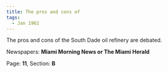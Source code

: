 ```yaml
---  
title: The pros and cons of  
tags:  
  - Jan 1962  
---  
```

  
The pros and cons of the South Dade oil refinery are debated.  
  
Newspapers: **Miami Morning News or The Miami Herald**  
  
Page: **11**, Section: **B** 
